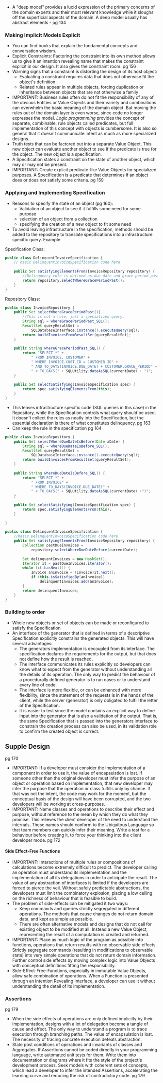 
- A "deep model" provides a lucid expression of the primary concerns of the domain experts and their most relevant knowledge while it sloughs off the superficial aspects of the domain. A deep model usually has abstract elements - pg 134

### Making Implicit Models Explicit

- You can find books that explain the fundamental concepts and conversation wisdom.
- Explicit Constraints: Factoring the constraint into its own method allows us to give it an intention revealing name that makes the constraint explicit in our design. It also gives the constraint room. pg 156
- Warning signs that a constraint is distorting the design of its host object:
	- Evaluating a constraint requires data that does not otherwise fit the object's definition
	- Related rules appear in multiple objects, forcing duplication or inheritance between objects that are not otherwise a family
- IMPORTANT: Business rules often do not fit the responsibility of any of the obvious Entities or Value Objects and their variety and combinations can overwhelm the basic meaning of the domain object. But moving the rules out of the domain layer is even worse, since code no longer expresses the model. _Logic programming_ provides the concept of separate, combinable, rule objects called predicates, but full implementation of this concept with objects is cumbersome. It is also so general that it doesn't communicate intent as much as more specialized designs.
- Truth tests that can be factored out into a separate Value Object. This new object can evaluate another object to see if the predicate is true for the object. The new object is a specification.
- A Specification states a constraint on the state of another object, which may or may not be present.
- IMPORTANT: Create explicit predicate-like Value Objects for specialized purposes. A Specification is a predicate that determines if an object does or does not satisfy some criteria. pg 159

### Applying and Implementing Specification

- Reasons to specify the state of an object (pg 160):
	- Validation of an object to see if it fulfills some need for some purpose
	- selection of an object from a collection
	- specifying the creation of a new object to fit some need
- To avoid leaving infrastructure in the specification, methods should be added to the repository to translate specifications into a infrastructure specific query. Example:

Specification Class:
```java
public class DelinquentInvoiceSpecification {
	// basic DelinquentInvoiceSpecification code here
	
	public Set satisfyingElementsFrom(InvoiceRepository repository) {
		//Delinquency rule is defined as due date and grace period past.
		return repository.selectWhereGracePeriodPast();
	}
}
```

Repository Class:
```java
public class InvoiceRepository {
	public Set selectWhereGracePeriodPast(){
		//This is not a rule, just a specialized query.
		String sql = whereGracePeriodPast_SQL();
		ResultSet queryResultSet =
			SQLDatabaseInterface.instance().executeQuery(sql);
		return buildInvoicesFromResultSet(queryResultSet);
	}
	
	public String whereGracePeriodPast_SQL() {
		return "SELECT *" +
			" FROM INVOICE, CUSTOMER" +
			" WHERE INVOICE.CUST_ID = CUSTOMER.ID" +
			" AND TO_DAYS(INVOICE.DUE_DATE) + CUSTOMER.GRACE_PERIOD" +
			" < TO_DAYS(" + SQLUtility.dateAsSQL(currentDate) + ")";
	}
	
	public Set selectSatisfying(InvoiceSpecification spec) {
		return spec.satisfyingElementsFrom(this);
	}
}
```

- This leaves infrastructure specific code (SQL queries in this case) in the Repository, while the Specification controls what query should be used. It doesn't collect the rules as neatly into the Specification, but the essential declaration is there of what constitutes delinquency. pg 163
- Can keep the rule in the specification pg 164
```java
public class InvoiceRepository {
	public Set selectWhereDueDateIsBefore(Date aDate) {
		String sql = whereDueDateIsBefore_SQL();
		ResultSet queryResultSet =
			SQLDatabaseInterface.instance().executeQuery(sql);
		return buildInvoicesFromResultSet(queryResultSet);
	}
	
	public String whereDueDateIsBefore_SQL() {
		return "SELECT *" +
			" FROM INVOICE" +
			" WHERE TO_DAYS(INVOICE.DUE_DATE)" +
			" < TO_DAYS(" + SQLUtility.dateAsSQL(currentDate) +")";
	}
	
	public Set selectSatisfying(InvoiceSpecification spec) {
		return spec.satisfyingElementsFrom(this);
	}
	
}

public class DelinquentInvoiceSpecification {
	//basic DelinquentInvoiceSpecification code here
	public Set satisfyingElementsFrom(InvoiceRepository repository) {
		Collection pastDueInvoices =
			repository.selectWhereDueDateBefore(currentDate);
		
		Set delinquentInvoices = new HashSet();
		Iterator it = pastDueInvoices.iterator();
		while (it.hasNext()) {
			Invoice anInvoice = (Invoice)it.next();
			if (this.isSatisfiedBy(anInvoice))
				delinquentInvoices.add(anInvoice);
		}
		return delinquentInvoices;
	}
}
```

### Building to order
- Whole new objects or set of objects can be made or reconfigured to satisfy the Specification
- An interface of the generator that is defined in terms of a descriptive Specification explicitly constrains the generated objects. This will have several advantages:
	- The generators implementation is decoupled from its interface. The specification declares the requirements for the output, but that does not define how the result is reached.
	- The interface communicates its rules explicitly so developers can know what to expect from the generator without understanding all the details of its operation. The only way to predict the behaviour of a procedurally defined generator is to run cases or to understand every line of code.
	- The interface is more flexible, or can be enhanced with more flexibility, since the statement of the requests is in the hands of the client, while the server (generator) is only obligated to fulfill the letter of the Specification.
	- It is easier to test since the model contains an explicit way to define input into the generator that is also a validation of the output. That is, the same Specification that is passed into the generators interface to constrain the creation process can also be used, in its validation role to confirm the created object is correct.


## Supple Design

pg 170

- IMPORTANT: If a developer must consider the implementation of a component in order to use it, the value of encapsulation is lost. If someone other than the original developer must infer the purpose of an object or operation based on implementation, that new developer may infer the purpose that the operation or class fulfills only by chance. If that was not the intent, the code may work for the moment, but the conceptual basis of the design will have been corrupted, and the two developers will be working at cross-purposes.
- IMPORTANT: Name classes and operations to describe their effect and purpose, without reference to the mean by which they do what they promise. This relieves the client developer of the need to understand the internals. These names should conform to the Ubiquitous Language so that team members can quickly infer their meaning. Write a test for a behaviour before creating it, to force your thinking into the client developer mode. pg 172

#### Side Effect-Free Functions

- IMPORTANT: Interactions of multiple rules or compositions of calculations become extremely difficult to predict. The developer calling an operation must understand its implementation and the implementation of all its delegations in order to anticipate the result. The value of any abstraction of interfaces is limited if the developers are forced to pierce the veil. Without safely predictable abstractions, the developers must limit the combinatory explosion, placing a low ceiling on the richness of behaviour that is feasible to build.
- The problem of side-effects can be mitigated it two ways:
	- Keep commands and queries strictly segregated in different operations. The methods that cause changes do not return domain data, and kept as simple as possible.
	- There are often alternative models and designs that do not call for existing object to be modified at all. Instead a new Value Object, representing the result of a computation is created and returned.
- IMPORTANT: Place as much logic of the program as possible into functions, operations that return results with no observable side effects. Strictly segregate commands (resulting in modifications to observable state) into very simple operations that do not return domain information. Further control side effects by moving complex logic into Value Objects with conceptual definitions fitting the responsibility.
- Side-Effect-Free-Functions, especially in immutable Value Objects, allow safe combination of operations. When a Function is presented through an Intention Revealing Interface, a developer can use it without understanding the detail of its implementation.

### Assertions

pg 179
- When the side effects of operations are only defined implicitly by their implementation, designs with a lot of delegation become a tangle of cause and effect. The only way to understand a program is to trace execution through branching paths. The value of encapsulation is lost. The necessity of tracing concrete execution defeats abstraction.
- State post conditions of operations and invariants of classes and Aggregates. If Assertions cannot be coded directly in your programming language, write automated unit tests for them. Write them into documentation or diagrams where it fits the style of the project's development process. Seek models with coherent sets of concepts, which lead a developer to infer the intended Assertions, accelerating the learning curve and reducing the risk of contradictory code. pg 179